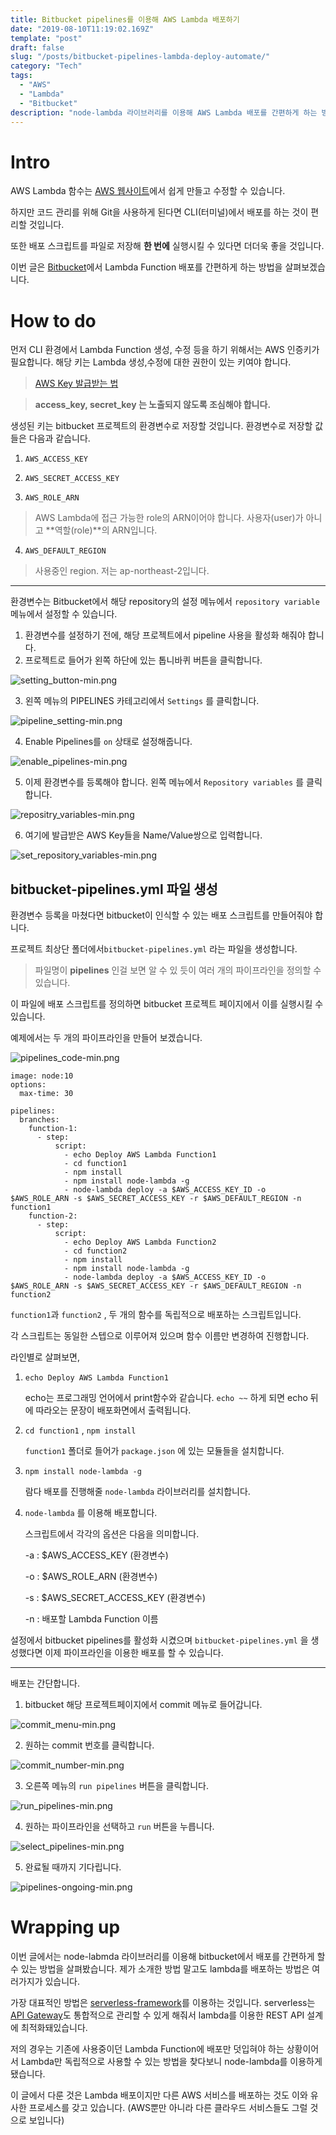 ```yaml
---
title: Bitbucket pipelines를 이용해 AWS Lambda 배포하기
date: "2019-08-10T11:19:02.169Z"
template: "post"
draft: false
slug: "/posts/bitbucket-pipelines-lambda-deploy-automate/"
category: "Tech"
tags:
  - "AWS"
  - "Lambda"
  - "Bitbucket"
description: "node-lambda 라이브러리를 이용해 AWS Lambda 배포를 간편하게 하는 방법을 알아봅니다."
---
```


# Intro

AWS Lambda 함수는 [AWS 웹사이트](https://aws.amazon.com/ko/lambda/)에서 쉽게 만들고 수정할 수 있습니다. 

하지만 코드 관리를 위해 Git을 사용하게 된다면 CLI(터미널)에서 배포를 하는 것이 편리할 것입니다.

또한 배포 스크립트를 파일로 저장해 **한 번에** 실행시킬 수 있다면 더더욱 좋을 것입니다.

이번 글은 [Bitbucket](http://bitbucket.com)에서 Lambda Function 배포를 간편하게 하는 방법을 살펴보겠습니다.

# How to do

먼저 CLI 환경에서 Lambda Function 생성, 수정 등을 하기 위해서는 AWS 인증키가 필요합니다. 해당 키는 Lambda 생성,수정에 대한 권한이 있는 키여야 합니다.

> [AWS Key 발급받는 법](https://www.44bits.io/ko/post/publishing_and_managing_aws_user_access_key)


> **access\_key, secret\_key 는 노출되지 않도록 조심해야 합니다.**

생성된 키는 bitbucket 프로젝트의 환경변수로 저장할 것입니다. 환경변수로 저장할 값들은 다음과 같습니다.


1. `AWS_ACCESS_KEY`
> 
2. `AWS_SECRET_ACCESS_KEY`
> 
3. `AWS_ROLE_ARN`
>  AWS Lambda에 접근 가능한 role의 ARN이어야 합니다. 사용자(user)가 아니고 **역할(role)**의 ARN입니다.
  
4. `AWS_DEFAULT_REGION`
> 사용중인 region. 저는 ap-northeast-2입니다.
--- 

환경변수는 Bitbucket에서 해당 repository의 설정 메뉴에서 `repository variable` 메뉴에서 설정할 수 있습니다.

1. 환경변수를 설정하기 전에, 해당 프로젝트에서 pipeline 사용을 활성화 해줘야 합니다.
2. 프로젝트로 들어가 왼쪽 하단에 있는 톱니바퀴 버튼을 클릭합니다.

![setting_button-min.png](/lambda-deploy-automate/setting_button-min.png)

3. 왼쪽 메뉴의 PIPELINES 카테고리에서 `Settings` 를 클릭합니다.

![pipeline_setting-min.png](/lambda-deploy-automate/pipeline_setting-min.png)

4. Enable Pipelines를 `on` 상태로 설정해줍니다.

![enable_pipelines-min.png](/lambda-deploy-automate/enable_pipelines-min.png)

5. 이제 환경변수를 등록해야 합니다. 왼쪽 메뉴에서 `Repository variables` 를 클릭합니다.

![repositry_variables-min.png](/lambda-deploy-automate/repositry_variables-min.png)

6. 여기에 발급받은 AWS Key들을 Name/Value쌍으로 입력합니다.

![set_repository_variables-min.png](/lambda-deploy-automate/set_repository_variables-min.png)

## bitbucket-pipelines.yml 파일 생성

환경변수 등록을 마쳤다면 bitbucket이 인식할 수 있는 배포 스크립트를 만들어줘야 합니다.

프로젝트 최상단 폴더에서`bitbucket-pipelines.yml` 라는 파일을 생성합니다.

> 파일명이 **pipelines** 인걸 보면 알 수 있 듯이 여러 개의 파이프라인을 정의할 수 있습니다.

이 파일에 배포 스크립트를 정의하면 bitbucket 프로젝트 페이지에서 이를 실행시킬 수 있습니다. 

예제에서는 두 개의 파이프라인을 만들어 보겠습니다.

![pipelines_code-min.png](/lambda-deploy-automate/pipelines_code-min.png)

``` script
image: node:10
options:
  max-time: 30

pipelines:
  branches:
    function-1:
      - step:
          script:
            - echo Deploy AWS Lambda Function1
            - cd function1
            - npm install
            - npm install node-lambda -g
            - node-lambda deploy -a $AWS_ACCESS_KEY_ID -o $AWS_ROLE_ARN -s $AWS_SECRET_ACCESS_KEY -r $AWS_DEFAULT_REGION -n function1
    function-2:
      - step:
          script:
            - echo Deploy AWS Lambda Function2
            - cd function2
            - npm install
            - npm install node-lambda -g
            - node-lambda deploy -a $AWS_ACCESS_KEY_ID -o $AWS_ROLE_ARN -s $AWS_SECRET_ACCESS_KEY -r $AWS_DEFAULT_REGION -n function2
```

`function1`과 `function2` , 두 개의 함수를 독립적으로 배포하는 스크립트입니다.

각 스크립트는 동일한 스텝으로 이루어져 있으며 함수 이름만 변경하여 진행합니다.

라인별로 살펴보면, 

1. `echo Deploy AWS Lambda Function1`

    echo는 프로그래밍 언어에서 print함수와 같습니다. `echo ~~` 하게 되면 echo 뒤에 따라오는 문장이 배포화면에서 출력됩니다. 

2. `cd function1` , `npm install`

    `function1` 폴더로 들어가 `package.json` 에 있는 모듈들을 설치합니다.

3. `npm install node-lambda -g` 

    람다 배포를 진행해줄 `node-lambda` 라이브러리를 설치합니다.

4. `node-lambda` 를 이용해 배포합니다.

    스크립트에서 각각의 옵션은 다음을 의미합니다.

    -a : $AWS_ACCESS_KEY (환경변수)

    -o : $AWS_ROLE_ARN (환경변수)

    -s : $AWS_SECRET_ACCESS_KEY (환경변수)

    -n : 배포할 Lambda Function 이름

설정에서 bitbucket pipelines를 활성화 시켰으며 `bitbucket-pipelines.yml` 을 생성했다면 이제 파이프라인을 이용한 배포를 할 수 있습니다.

--- 

배포는 간단합니다.

1. bitbucket 해당 프로젝트페이지에서 commit 메뉴로 들어갑니다.

![commit_menu-min.png](/lambda-deploy-automate/commit_menu-min.png)

2. 원하는 commit 번호를 클릭합니다.

![commit_number-min.png](/lambda-deploy-automate/commit_number-min.png)

3. 오른쪽 메뉴의 `run pipelines` 버튼을 클릭합니다.

![run_pipelines-min.png](/lambda-deploy-automate/run_pipelines-min.png)

4. 원하는 파이프라인을 선택하고 `run` 버튼을 누릅니다.

![select_pipelines-min.png](/lambda-deploy-automate/select_pipelines-min.png)

5. 완료될 때까지 기다립니다.

![pipelines-ongoing-min.png](/lambda-deploy-automate/pipelines-ongoing-min.png)

# Wrapping up
이번 글에서는 node-labmda 라이브러리를 이용해 bitbucket에서 배포를 간편하게 할 수 있는 방법을 살펴봤습니다. 제가 소개한 방법 말고도 lambda를 배포하는 방법은 여러가지가 있습니다.

가장 대표적인 방법은 [serverless-framework](https://serverless.com)를 이용하는 것입니다. serverless는 [API Gateway](https://console.aws.amazon.com/apigateway/home)도 통합적으로 관리할 수 있게 해줘서 lambda를 이용한 REST API 설계에 최적화돼있습니다.

저의 경우는 기존에 사용중이던 Lambda Function에 배포만 덧입혀야 하는 상황이어서 Lambda만 독립적으로 사용할 수 있는 방법을 찾다보니 node-lambda를 이용하게 됐습니다. 

이 글에서 다룬 것은 Lambda 배포이지만 다른 AWS 서비스를 배포하는 것도 이와 유사한 프로세스를 갖고 있습니다. (AWS뿐만 아니라 다른 클라우드 서비스들도 그럴 것으로 보입니다)

 